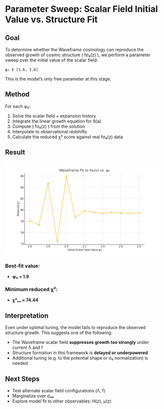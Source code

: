 # Parameter Sweep: Scalar Field Initial Value vs. Structure Fit

## Goal

To determine whether the Waveframe cosmology can reproduce the observed growth of cosmic structure \( fσ₈(z) \), we perform a parameter sweep over the initial value of the scalar field:

    φ₀ ∈ [1.6, 2.8]

This is the model’s only free parameter at this stage.

## Method

For each φ₀:

1. Solve the scalar field + expansion history
2. Integrate the linear growth equation for δ(a)
3. Compute \( fσ₈(z) \) from the solution
4. Interpolate to observational redshifts
5. Calculate the reduced χ² score against real fσ₈(z) data

## Result

![Reduced Chi² vs φ₀](phi0_vs_chi2.png)

### Best-fit value:
- **φ₀ = 1.9**

### Minimum reduced χ²:
- **χ²ₙᵤ ≈ 74.44**

## Interpretation

Even under optimal tuning, the model fails to reproduce the observed structure growth. This suggests one of the following:

- The Waveframe scalar field **suppresses growth too strongly** under current Λ and f
- Structure formation in this framework is **delayed or underpowered**
- Additional tuning (e.g. to the potential shape or σ₈ normalization) is needed

## Next Steps

- Test alternate scalar field configurations (Λ, f)
- Marginalize over σ₈₀
- Explore model fit to other observables: H(z), μ(z)

